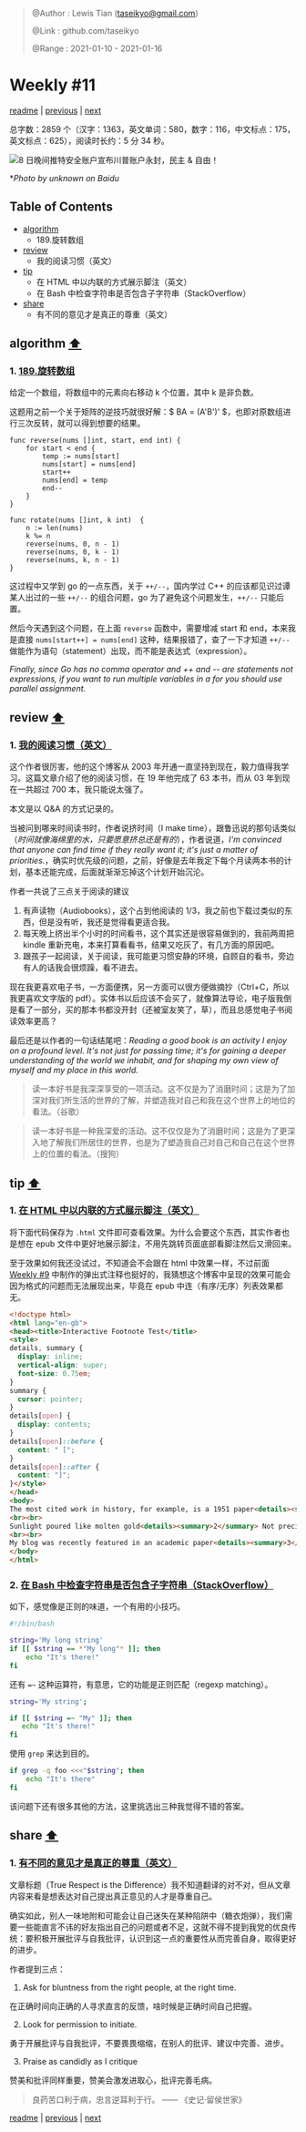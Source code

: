 > @Author  : Lewis Tian (taseikyo@gmail.com)
>
> @Link    : github.com/taseikyo
>
> @Range   : 2021-01-10 - 2021-01-16

# Weekly #11

[readme](../README.md) | [previous](202101W1.md) | [next](202101W3.md)

总字数：2859 个（汉字：1363，英文单词：580，数字：116，中文标点：175，英文标点：625），阅读时长约：5 分 34 秒。

![](../images/2021/01/trump.webp "8 日晚间推特安全账户宣布川普账户永封，民主 & 自由！")

\**Photo by unknown on Baidu*

## Table of Contents

- [algorithm](#algorithm-)
	- 189.旋转数组
- [review](#review-)
	- 我的阅读习惯（英文）
- [tip](#tip-)
	- 在 HTML 中以内联的方式展示脚注（英文）
	- 在 Bash 中检查字符串是否包含子字符串（StackOverflow）
- [share](#share-)
	- 有不同的意见才是真正的尊重（英文）

## algorithm [⬆](#weekly-11)

### 1. [189.旋转数组](https://leetcode-cn.com/problems/rotate-array/)

给定一个数组，将数组中的元素向右移动 k 个位置，其中 k 是非负数。

这题用之前一个关于矩阵的逆技巧就很好解：$ BA = (A'B')' $，也即对原数组进行三次反转，就可以得到想要的结果。

```Golang
func reverse(nums []int, start, end int) {
	for start < end {
		temp := nums[start]
		nums[start] = nums[end]
		start++
		nums[end] = temp
		end--
	}
}

func rotate(nums []int, k int)  {
	n := len(nums)
	k %= n
	reverse(nums, 0, n - 1)
	reverse(nums, 0, k - 1)
	reverse(nums, k, n - 1)
}
```

这过程中又学到 go 的一点东西，关于 `++/--`，国内学过 C++ 的应该都见识过谭某人出过的一些 `++/--` 的组合问题，go 为了避免这个问题发生，`++/--` 只能后置。

然后今天遇到这个问题，在上面 `reverse` 函数中，需要增减 start 和 end，本来我是直接 `nums[start++] = nums[end]` 这种，结果报错了，查了一下才知道 `++/--` 做能作为语句（statement）出现，而不能是表达式（expression）。

*Finally, since Go has no comma operator and ++ and -- are statements not expressions, if you want to run multiple variables in a for you should use parallel assignment.*

## review [⬆](#weekly-11)

### 1. [我的阅读习惯（英文）](https://eli.thegreenplace.net/2020/my-reading-habits/)

这个作者很厉害，他的这个博客从 2003 年开通一直坚持到现在，毅力值得我学习。这篇文章介绍了他的阅读习惯，在 19 年他完成了 63 本书，而从 03 年到现在一共超过 700 本，我只能说太强了。

本文是以 Q&A 的方式记录的。

当被问到哪来时间读书时，作者说挤时间（I make time），跟鲁迅说的那句话类似（*时间就像海绵里的水，只要愿意挤总还是有的*），作者说道，*I'm convinced that anyone can find time if they really want it; it's just a matter of priorities.*，确实时优先级的问题，之前，好像是去年我定下每个月读两本书的计划，基本还能完成，后面就渐渐忘掉这个计划开始沉沦。

作者一共说了三点关于阅读的建议

1. 有声读物（Audiobooks），这个占到他阅读的 1/3，我之前也下载过类似的东西，但是没有听，我还是觉得看更适合我。
2. 每天晚上挤出半个小时的时间看书，这个其实还是很容易做到的，我前两周把 kindle 重新充电，本来打算看看书，结果又吃灰了，有几方面的原因吧。
3. 跟孩子一起阅读，关于阅读，我可能更习惯安静的环境，自顾自的看书，旁边有人的话我会很烦躁，看不进去。

现在我更喜欢电子书，一方面便携，另一方面可以很方便做摘抄（Ctrl+C，所以我更喜欢文字版的 pdf）。实体书以后应该不会买了，就像算法导论，电子版我倒是看了一部分，买的那本书都没开封（还被室友笑了，草），而且总感觉电子书阅读效率更高？

最后还是以作者的一句话结尾吧：*Reading a good book is an activity I enjoy on a profound level. It's not just for passing time; it's for gaining a deeper understanding of the world we inhabit, and for shaping my own view of myself and my place in this world.*

> 读一本好书是我深深享受的一项活动。这不仅是为了消磨时间；这是为了加深对我们所生活的世界的了解，并塑造我对自己和我在这个世界上的地位的看法。（谷歌）

> 读一本好书是一种我深爱的活动。这不仅仅是为了消磨时间；这是为了更深入地了解我们所居住的世界，也是为了塑造我自己对自己和自己在这个世界上的位置的看法。（搜狗）

## tip [⬆](#weekly-11)

### 1. [在 HTML 中以内联的方式展示脚注（英文）](https://shkspr.mobi/blog/2020/12/a-terrible-way-to-do-footnotes-in-html/)

将下面代码保存为 `.html` 文件即可查看效果。为什么会要这个东西，其实作者也是想在 epub 文件中更好地展示脚注，不用先跳转页面底部看脚注然后又滑回来。

至于效果如何我还没试过，不知道会不会跟在 html 中效果一样，不过前面 [Weekly #9](202012W5.md#tip-) 中制作的弹出式注释也挺好的，我猜想这个博客中呈现的效果可能会因为格式的问题而无法展现出来，毕竟在 epub 中连（有序/无序）列表效果都无。

```HTML
<!doctype html>
<html lang="en-gb">
<head><title>Interactive Footnote Test</title>
<style>
details, summary {
  display: inline;
  vertical-align: super;
  font-size: 0.75em;
}
summary {
  cursor: pointer;
}
details[open] {
  display: contents;
}
details[open]::before {
  content: " [";
}
details[open]::after {
  content: "]";
}</style>
</head>
<body>
The most cited work in history, for example, is a 1951 paper<details><summary>1</summary> Lowry, O. H., Rosebrough, N. J., Farr, A. L. & Randall, R. J. J. Biol. Chem. 193, 265–275 (1951).</details> describing an assay to determine the amount of protein in a solution.
<br><br>
Sunlight poured like molten gold<details><summary>2</summary> Not precisely, of course. Trees didn’t burst into flame, people didn’t suddenly become very rich and extremely dead, and the seas didn’t flash into steam. A better simile, in fact, would be ‘not like molten gold.’</details> across the sleeping landscape.
<br><br>
My blog was recently featured in an academic paper<details><summary>3</summary><span itemscope itemtype="http://schema.org/ScholarlyArticle"><span itemprop="citation"><span itemprop="author" itemscope itemtype="http://schema.org/Person"><span itemprop="name"><span itemprop="familyName">Eishita</span><span>, </span><span itemprop="givenName">Farjana Z.</span></span></span><span> & </span><span itemprop="author" itemscope itemtype="http://schema.org/Person"><span itemprop="name"><span itemprop="familyName">Stanley</span><span>, </span><span itemprop="givenName">Kevin G.</span></span></span><span> & </span><span itemprop="author" itemscope itemtype="http://schema.org/Person"><span itemprop="name"><span itemprop="familyName">Esquivel</span><span>, </span><span itemprop="givenName">Alain</span></span></span> <q><cite itemprop="headline">Quantifying the differential impact of sensor noise in augmented reality gaming input</cite></q> <span>(</span><time itemprop="datePublished" datetime="2015">2015</time><span>)</span> <span itemprop="publisher" itemscope itemtype="http://schema.org/Organization"><span itemprop="name">Institute of Electrical and Electronics Engineers (IEEE)</span></span><span>.</span> DOI: <a itemprop="url" href="https://doi.org/10.1109/gem.2015.7377202">https://doi.org/10.1109/gem.2015.7377202</a></span></span></details> which pleased me greatly.
</body>
</html>
```

### 2. [在 Bash 中检查字符串是否包含子字符串（StackOverflow）](https://stackoverflow.com/questions/229551/how-to-check-if-a-string-contains-a-substring-in-bash)

如下，感觉像是正则的味道，一个有用的小技巧。

```Bash
#!/bin/bash

string='My long string'
if [[ $string == *"My long"* ]]; then
	echo "It's there!"
fi
```

还有 `=~` 这种运算符，有意思，它的功能是正则匹配（regexp matching）。

```Bash
string='My string';

if [[ $string =~ "My" ]]; then
   echo "It's there!"
fi
```

使用 `grep` 来达到目的。

```Bash
if grep -q foo <<<"$string"; then
    echo "It's there"
fi
```

该问题下还有很多其他的方法，这里挑选出三种我觉得不错的答案。

## share [⬆](#weekly-11)

### 1. [有不同的意见才是真正的尊重（英文）](https://brianlovin.com/overthought/true-respect-is-the-difference)

文章标题（True Respect is the Difference）我不知道翻译的对不对，但从文章内容来看是想表达对自己提出真正意见的人才是尊重自己。

确实如此，别人一味地附和可能会让自己迷失在某种陷阱中（糖衣炮弹），我们需要一些能直言不讳的好友指出自己的问题或者不足，这就不得不提到我党的优良传统：要积极开展批评与自我批评，认识到这一点的重要性从而完善自身，取得更好的进步。

作者提到三点：

1. Ask for bluntness from the right people, at the right time.

在正确时间向正确的人寻求直言的反馈，啥时候是正确时间自己把握。

2. Look for permission to initiate.

勇于开展批评与自我批评，不要畏畏缩缩，在别人的批评、建议中完善、进步。

3. Praise as candidly as I critique

赞美和批评同样重要，赞美会激发进取心，批评完善毛病。

> 良药苦口利于病，忠言逆耳利于行。 —— 《史记·留侯世家》

[readme](../README.md) | [previous](202101W1.md) | [next](202101W3.md)
